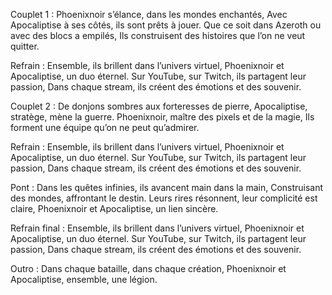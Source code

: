 
Couplet 1 :
Phoenixnoir s’élance, dans les mondes enchantés,
Avec Apocaliptise à ses côtés, ils sont prêts à jouer.
Que ce soit dans Azeroth ou avec des  blocs a empilés,
Ils construisent des histoires que l’on ne veut quitter.

Refrain :
Ensemble, ils brillent dans l’univers virtuel,
Phoenixnoir et Apocaliptise, un duo éternel.
Sur YouTube, sur Twitch, ils partagent leur passion,
Dans chaque stream, ils créent des émotions et des souvenir.

Couplet 2 :
De donjons sombres aux forteresses de pierre,
Apocaliptise, stratège, mène la guerre.
Phoenixnoir, maître des pixels et de la magie,
Ils forment une équipe qu’on ne peut qu’admirer.

Refrain :
Ensemble, ils brillent dans l’univers virtuel,
Phoenixnoir et Apocaliptise, un duo éternel.
Sur YouTube, sur Twitch, ils partagent leur passion,
Dans chaque stream, ils créent des émotions et des souvenir.

Pont :
Dans les quêtes infinies, ils avancent main dans la main,
Construisant des mondes, affrontant le destin.
Leurs rires résonnent, leur complicité est claire,
Phoenixnoir et Apocaliptise, un lien sincère.

Refrain final :
Ensemble, ils brillent dans l’univers virtuel,
Phoenixnoir et Apocaliptise, un duo éternel.
Sur YouTube, sur Twitch, ils partagent leur passion,
Dans chaque stream, ils créent des émotions et des souvenir.

Outro :
Dans chaque bataille, dans chaque création,
Phoenixnoir et Apocaliptise, ensemble, une légion.

